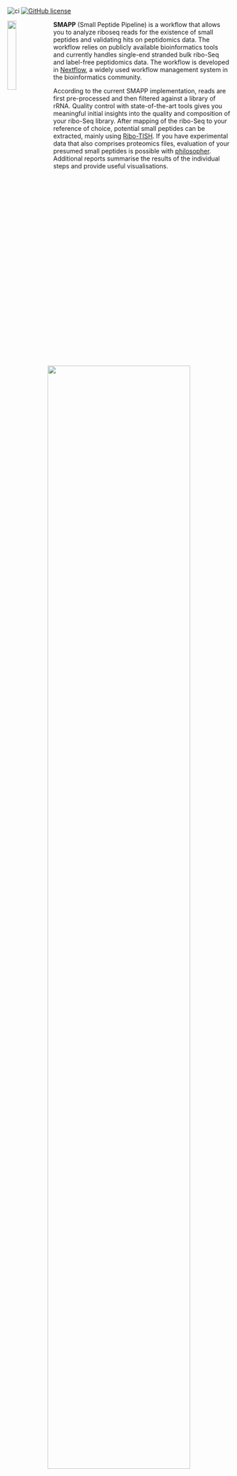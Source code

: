 ![ci](https://github.com/noepozzan/small-peptide-pipeline/actions/workflows/ci.yml/badge.svg)
[![GitHub license](https://img.shields.io/github/license/noepozzan/small-peptide-pipeline?color=orange)](https://github.com/noepozzan/small-peptide-pipeline/blob/master/LICENSE)

<div align="left">
    <img width="20%" align="left" src=images/esel.webp>
</div>

**SMAPP** (Small Peptide Pipeline) is a workflow that allows you
to analyze riboseq reads for the existence of small peptides and validating hits on peptidomics data.
The workflow relies on publicly available bioinformatics tools and currently handles single-end stranded bulk ribo-Seq and label-free peptidomics data.
The workflow is developed in [Nextflow][nextflow], a widely used workflow management system in the bioinformatics community.

According to the current SMAPP implementation, reads are first pre-processed and then filtered against a library of rRNA.
Quality control with state-of-the-art tools gives you meaningful initial insights into the quality and composition of your ribo-Seq library.
After mapping of the ribo-Seq to your reference of choice, potential small peptides can be extracted, mainly using [Ribo-TISH][ribotish]. If you have experimental data that also comprises proteomics files, evaluation of your presumed small peptides is possible with [philosopher][philosopher].
Additional reports summarise the results of the individual steps and provide useful visualisations.

<div align="center">
    <img width="80%" src=images/flowchart.png>
</div> 

> **Note:** For a more detailed description of each step, please refer to the [workflow
> documentation](pipeline_documentation.md).

# Requirements

The workflow has been tested on:
- CentOS 7 & 7.9
- macOS 12.3.1

> **NOTE:**
> Currently, only **Mac & Linux** execution is supported. 


# Installation

## 1. Clone the repository

Go to the desired directory/folder on your file system, then clone/get the 
repository and move into the respective directory with:

```bash
git clone https://github.com/noepozzan/small-peptide-pipeline
cd small-peptide-pipeline
```

## 2. Conda installation

Workflow dependencies can be conveniently installed with the [Conda][conda]
package manager. We recommend that you install [Miniconda][miniconda-installation] 
for your system (Linux). Be sure to select the Python 3 option. 
The workflow was built and tested with `miniconda 4.13.0`.
Other versions are not guaranteed to work as expected.


## 3. Dependencies installation

For improved reproducibility and reusability of the workflow,
each individual step of the workflow runs in its own [Singularity][singularity] or [Docker][docker]
container.
As a consequence, running this workflow has very few individual dependencies.
As the functional installation of Singularity and Docker require root privilege, the installation instructions are slightly different depending on your system/setup:

### Singularity and/or Docker installation

Please [install Singularity][singularity-install] or
[install Docker][docker-install] separately and in privileged mode, depending
on your system. You may have to ask an authorized person (e.g., a systems
administrator) to do that. This will almost certainly be required if you want
to run the workflow on a high-performance computing (HPC) cluster. 

> **NOTE:**
> The workflow has been tested with the following versions:  
>  * `Singularity v3.8.5-1.el7`
>  * `Docker 20.10.17`

After the installation has completed, install the remaining dependencies with:
```bash
conda env create -f install/environment.yml
```

## 4. Activate environment

Activate the Conda environment with:

```bash
conda activate small_peptides
```

## 5. Before running this pipeline

#### 1. This workflow relies on many external tools. (That is why this pipeline relies on software packaged into containers.)
One of those is [MSFragger][msfragger].  
Since MSFragger is only free for non-commercial use, you should run:

* If you'll be working with **Docker**:
```bash
cd <main directory of this project>
source data/scripts/docker_envs.sh
```

* Or, if you will be using **Singularity**:
```bash
cd <main directory of this project>
source data/scripts/singularity_envs.sh
```

This sets environment variables that allow you to pull the private MSFragger image from [noepozzan's dockerhub][dockerhub-np] repository.
(If you click on the link, you won't see the image since it's private.)

#### 2. The best way to work with [Singularity][singularity] & [Nextflow][nextflow] and avoid errors, is to pull the images preemptively.
(This will take between 5 and 15 minutes.)

**Attention:** Only run this if you have Singularity installed.

```bash
cd <main directory of this project>
bash data/scripts/pull_containers.sh
```

# Extra installation steps (optional)

## 6. Non-essential dependencies installation

Most tests have additional dependencies. If you are planning to run tests, you
will need to install these by executing the following command _in your active
Conda environment_:

```bash
conda env update -f install/environment.dev.yml
```

## 7. Successful installation tests

#### 1. Since even the testing files for this pipeline are quite large, I provide a github repo to pull from.  
If you do not have `git lfs` installed, please [install it][git-lfs] and then run the commands shown below:

```bash
cd <main directory of this project>
bash data/scripts/pull_test_data.sh
```

This puts the test files in the right place for the tests to pass.  
Note that for this and other tests to complete successfully, be sure to have the [additional dependencies](#extra-installation-steps-optional) installed.

#### 2. **Remember to activate** the [conda](#4-activate-environment) environment and give the tests enough time (between 2 and 5 minutes).

#### 3. Execute one of the following commands to run the test workflow:

* Test workflow with **Docker**:

    ```bash
    pytest --tag integration_test_docker --basetemp=${HOME}/test_runs
    ```

* Test workflow with **Singularity (locally)**:

    ```bash
    pytest --tag integration_test_singularity --basetemp=${HOME}/test_runs
    ```

Or on a [Slurm][slurm]-managed high-performance computing (HPC) cluster:
* Test workflow with **Singularity & Slurm**:

    ```bash
    pytest --tag integration_test_slurm --basetemp=${HOME}/test_runs
    ```

# Running the workflow on your own samples

If you want to run the workflow on your own files, running it is pretty straightforward:

```bash
cd <project's main directory>
nextflow run main.nf -profile <profile of your choice>,<profile that fits your work environment>
```

But before you start, you have to get the configuration right.
As you see above, this workflow needs 2 profiles:
- `<profile of your choice>`:  Where you provide the paths to the files and parameters for the tools included in the workflow.  
You find these files under `conf/params/`.
- `<profile that fits your work environment>`: Where you detail the memory and the CPUs of your system/environment.  
You find these files under `conf/envs/`.

#### 1. You have the choice of running the workflow in different configurations:  
(substitute one of the below options for the `<profile of choice>` above)

- `full`: to run the full pipeline (this is computationally quite heavy and should be done in a cluster environment)
- `test`: to only run the test pipeline with small files
- `qc`: to only run the quality control part of the pipeline
- `prepare`: to prepare the reads
- `ribotish`: to only run [Ribo-TISH][ribotish]
- `proteomics`: to quantify your proteomics (mzML) files
  
**IMPORTANT:** The profile you choose must match the `.config` file you adapt.
So, if you choose the profile `full`, you have to specify the paths to your files in the `conf/params/full.config` configuration file.  
Use your editor of choice to populate these files with the correct paths to your own files.
Every config files indicates the variables necessary to run the workflow in the way you want it to.

#### 2. Have a look at the examples in the `conf/` directory to see what the files should look like, specifically:

- [full.config](conf/params/full.config)
- [slurm.config](conf/envs/slurm.config)
- For more details and explanations, refer to the [pipeline-documentation](pipeline_documentation.md)

#### 3. Pick one of the following choices for either local or cluster execution:

- `slurm`: for cluster execution (needs singularity installed)
- `slurm_offline`: for cluster execution (needs singularity installed, is the safer way to run. Please try this if above fails)
- `singularity`: for local execution (needs singularity installed)
- `singularity_offline`: for local execution (needs singularity installed, is the safer way to run. Please try this if above fails)
- `docker`: for local execution (needs docker installed and the daemon running)
    
> **NOTE:** Depending on the configuration of your Slurm installation you may
> need to adapt the files under the `conf/envs/` directory 
> and the arguments to options `memory` and `cpus`
> in the `*.config` file of the respective profile.
> Consult the manual of your workload manager as well as the section of the
> nextflow manual dealing with [profiles].

#### 4. Start your workflow run (finally):

Either, to view the output directly in your terminal:

```bash
nextflow run main.nf -profile <profile of your choice>,<profile that fits your work environment>
```

Or to have the workflow run in the background:  
(Practical if you need to leave your computer while still running the pipeline.)  
This option requires you to copy the exact nextflow command you intend to run into the `slurm.script`,
which you'll find in the project's main directory.

```bash
sbatch slurm.script
```

[conda]: <https://docs.conda.io/projects/conda/en/latest/index.html>
[profiles]: <https://www.nextflow.io/docs/latest/config.html#config-profiles>
[miniconda-installation]: <https://docs.conda.io/en/latest/miniconda.html>
[singularity]: <https://sylabs.io/singularity/>
[docker]: <https://docker.com/>
[git-lfs]: <https://git-lfs.github.com/>
[msfragger]: <https://msfragger.nesvilab.org/>
[philosopher]: <https://github.com/Nesvilab/philosopher>
[nextflow]: <https://nextflow.io/>
[singularity-install]: <https://sylabs.io/guides/3.5/admin-guide/installation.html>
[docker-install]: <https://docs.docker.com/engine/install/>
[dockerhub-np]: <https://hub.docker.com/u/noepozzan>
[ribotish]: <https://bioinformatics.mdanderson.org/public-software/ribo-tish/>
[slurm]: <https://slurm.schedmd.com/documentation.html>
[zavolan-lab]: <https://www.biozentrum.unibas.ch/research/researchgroups/overview/unit/zavolan/research-group-mihaela-zavolan/>

